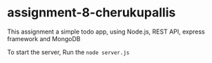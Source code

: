 # assignment-8-cherukupallis

This assignment a simple todo app, using Node.js, REST API, express framework and MongoDB

To start the server, Run the `node server.js`
